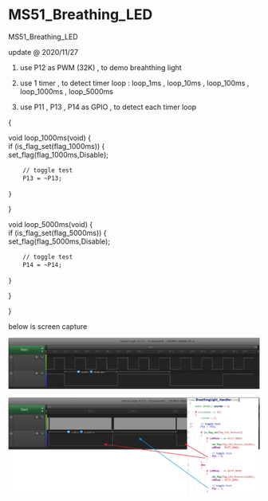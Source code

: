 # MS51_Breathing_LED
 MS51_Breathing_LED

update @ 2020/11/27

1. use P12 as PWM (32K) , to demo breahthing light

2. use 1 timer , to detect timer loop : loop_1ms , loop_10ms , loop_100ms , loop_1000ms , loop_5000ms

3. use P11 , P13 , P14 as GPIO , to detect each timer loop

{

void loop_1000ms(void)
{	
	if (is_flag_set(flag_1000ms))
	{		
		set_flag(flag_1000ms,Disable);

		// toggle test
		P13 = ~P13;
		
	}
}

void loop_5000ms(void)
{	
	if (is_flag_set(flag_5000ms))
	{		
		set_flag(flag_5000ms,Disable);

		// toggle test
		P14 = ~P14;
			
	}
}

}

below is screen capture

![image](https://github.com/released/MS51_Breathing_LED/blob/main/1000ms_5000ms.jpg)

![image](https://github.com/released/MS51_Breathing_LED/blob/main/PWM_swap.jpg)



